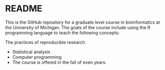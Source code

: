 README
=====

This is the GitHub repository for a graduate level course in bioinformatics at the University of Michigan. The goals of the course include using the R programming language to teach the following concepts:

The practices of reproducible research
- Statistical analysis
- Computer programming
- The course is offered in the fall of even years.
